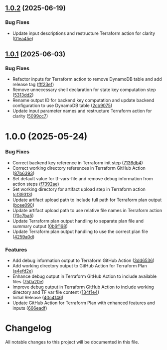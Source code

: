## [1.0.2](https://github.com/subhamay-bhattacharyya-gha/tf-plan-action/compare/v1.0.1...v1.0.2) (2025-06-19)


### Bug Fixes

* Update input descriptions and restructure Terraform action for clarity ([01ea45e](https://github.com/subhamay-bhattacharyya-gha/tf-plan-action/commit/01ea45e860bfd96b575760c3150891c4037f3103))

## [1.0.1](https://github.com/subhamay-bhattacharyya-gha/tf-plan-action/compare/v1.0.0...v1.0.1) (2025-06-03)


### Bug Fixes

* Refactor inputs for Terraform action to remove DynamoDB table and add release tag ([fff23ef](https://github.com/subhamay-bhattacharyya-gha/tf-plan-action/commit/fff23ef72d5ad5304453df0d22f6f69c101c5848))
* Remove unnecessary shell declaration for state key computation step ([5313dd2](https://github.com/subhamay-bhattacharyya-gha/tf-plan-action/commit/5313dd2e7026c431ebda65412ef7bf5689ecbd23))
* Rename output ID for backend key computation and update backend configuration to use DynamoDB table ([2cb9075](https://github.com/subhamay-bhattacharyya-gha/tf-plan-action/commit/2cb90755318e1c70a34a329daed34b59cee8349f))
* Update input parameter names and restructure Terraform action for clarity ([5099cc7](https://github.com/subhamay-bhattacharyya-gha/tf-plan-action/commit/5099cc7cf71c75104a8fb69084ee4147e37744a4))

# 1.0.0 (2025-05-24)


### Bug Fixes

* Correct backend key reference in Terraform init step ([7136db4](https://github.com/subhamay-bhattacharyya-gha/tf-plan-action/commit/7136db44bc1b6a3f532d82c4e2baceab1a3d1d9d))
* Correct working directory references in Terraform GitHub Action ([87b6393](https://github.com/subhamay-bhattacharyya-gha/tf-plan-action/commit/87b6393f8ea77f0bc9e5ad610059482d8abae8c6))
* Set default value for tf-vars-file and remove debug information from action steps ([f7392ae](https://github.com/subhamay-bhattacharyya-gha/tf-plan-action/commit/f7392ae7ebeb2b1a828e74f54a463bb6a4945db0))
* Set working directory for artifact upload step in Terraform action ([cf39313](https://github.com/subhamay-bhattacharyya-gha/tf-plan-action/commit/cf39313c959e1c15ca02d741fe33a30b560bfa3f))
* Update artifact upload path to include full path for Terraform plan output ([bcee090](https://github.com/subhamay-bhattacharyya-gha/tf-plan-action/commit/bcee090b53e75ce6e2254881422b3f26cec6cefd))
* Update artifact upload path to use relative file names in Terraform action ([70c7ba5](https://github.com/subhamay-bhattacharyya-gha/tf-plan-action/commit/70c7ba5f20ac542352e210eee89bf7f3e6c8bc6c))
* Update Terraform plan output handling to separate plan file and summary output ([0b6f168](https://github.com/subhamay-bhattacharyya-gha/tf-plan-action/commit/0b6f1689ebc07e5d458df3e7b4e342c80380f977))
* Update Terraform plan output handling to use the correct plan file ([4259a0d](https://github.com/subhamay-bhattacharyya-gha/tf-plan-action/commit/4259a0de1aa464fa01d2b5cb8dcfd7725f87befd))


### Features

* Add debug information output to Terraform GitHub Action ([3dd6536](https://github.com/subhamay-bhattacharyya-gha/tf-plan-action/commit/3dd6536dec32442eaef5cd2de5fe3c1c6fd40a9b))
* Add working directory output to GitHub Action for Terraform Plan ([a4efd2e](https://github.com/subhamay-bhattacharyya-gha/tf-plan-action/commit/a4efd2e21e0d30964ed90c204cdac930ecea49f5))
* Enhance debug output in Terraform GitHub Action to include available files ([750a20e](https://github.com/subhamay-bhattacharyya-gha/tf-plan-action/commit/750a20e71367ce3f18fee4358dd66fe7d0ae2213))
* Improve debug output in Terraform GitHub Action to include working directory and TF var file content ([134f1e4](https://github.com/subhamay-bhattacharyya-gha/tf-plan-action/commit/134f1e498504c45e757a5d6aad94046765a359a8))
* Initial Release ([40c4146](https://github.com/subhamay-bhattacharyya-gha/tf-plan-action/commit/40c41465e878449a13b7c21edcd4d11e948fab2f))
* Update GitHub Action for Terraform Plan with enhanced features and inputs ([666eadf](https://github.com/subhamay-bhattacharyya-gha/tf-plan-action/commit/666eadf1f15fd240d5fb5e6943d66b78ff5ca182))

# Changelog

All notable changes to this project will be documented in this file.
